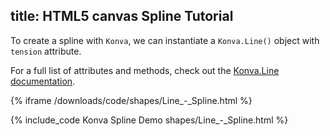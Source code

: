 title: HTML5 canvas Spline Tutorial
---

To create a spline with `Konva`, we can instantiate a `Konva.Line()` object with `tension` attribute.

For a full list of attributes and methods, check out the [Konva.Line documentation](https://konvajs.github.io/api/Konva.Line.html).

{% iframe /downloads/code/shapes/Line_-_Spline.html %}

{% include_code Konva Spline Demo shapes/Line_-_Spline.html %}